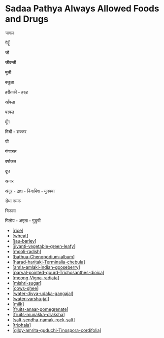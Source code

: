 # Sadaa Pathya Always Allowed Foods and Drugs

चावल 

गेहूँ 

जौ 

जीवन्ती 

मूली 

बथुआ 

हरीतकी - हरड़ 

आँवला 

परवल 

मूँग 

मिश्री - शक्कर 

घी 

गंगाजल 

वर्षाजल 

दूध 

अनार 

अंगूर - द्राक्ष - किशमिश - मुनक्‍का 

सेंधा नमक 

त्रिफला 

गिलोय - अमृता - गुडुची 

- [[rice]]
- [[wheat]]
- [[jau-barley]]
- [[jivanti-vegetable-green-leafy]]
- [[mooli-radish]]
- [[bathua-Chenopodium-album]]
- [[harad-haritaki-Terminalia-chebula]]
- [[amla-amlaki-indian-gooseberry]]
- [[parval-pointed-gourd-Trichosanthes-dioica]]
- [[moong-Vigna-radiata]]
- [[mishri-sugar]]
- [[cows-ghee]]
- [[water-divya-udaka-gangajal]]
- [[water-varsha-jal]]
- [[milk]]
- [[fruits-anaar-pomegrenate]]
- [[fruits-munakka-draksha]]
- [[salt-sendha-namak-rock-salt]]
- [[triphala]]
- [[giloy-amrita-guduchi-Tinospora-cordifolia]]

[//begin]: # "Autogenerated link references for markdown compatibility"
[rice]: rice "Rice"
[wheat]: wheat "Wheat"
[jau-barley]: jau-barley "Jau Barley"
[jivanti-vegetable-green-leafy]: jivanti-vegetable-green-leafy "Jivanti Vegetable Green Leafy"
[mooli-radish]: mooli-radish "Mooli Radish"
[bathua-Chenopodium-album]: bathua-chenopodium-album "Bathua Chenopodium Album"
[harad-haritaki-Terminalia-chebula]: harad-haritaki-terminalia-chebula "Harad Haritaki Terminalia Chebula"
[amla-amlaki-indian-gooseberry]: amla-amlaki-indian-gooseberry "Amla Amlaki Indian Gooseberry"
[parval-pointed-gourd-Trichosanthes-dioica]: parval-pointed-gourd-trichosanthes-dioica "Parval Pointed Gourd Trichosanthes Dioica"
[moong-Vigna-radiata]: moong-vigna-radiata "Moong Vigna Radiata"
[mishri-sugar]: mishri-sugar "Mishri Sugar"
[cows-ghee]: cows-ghee "Cows Ghee"
[water-divya-udaka-gangajal]: water-divya-udaka-gangajal "Water Divya Udaka Gangajal"
[water-varsha-jal]: water-varsha-jal "Water Varsha Jal"
[milk]: milk "Milk"
[fruits-anaar-pomegrenate]: fruits-anaar-pomegrenate "Fruits Anaar Pomegrenate"
[fruits-munakka-draksha]: fruits-munakka-draksha "Fruits Munakka Draksha"
[salt-sendha-namak-rock-salt]: salt-sendha-namak-rock-salt "Salt Sendha Namak Rock Salt"
[triphala]: triphala "Triphala"
[giloy-amrita-guduchi-Tinospora-cordifolia]: giloy-amrita-guduchi-tinospora-cordifolia "Giloy Amrita Guduchi Tinospora Cordifolia"
[//end]: # "Autogenerated link references"